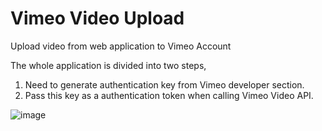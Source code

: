 # Vimeo Video Upload
Upload video from web application to Vimeo Account

The whole application is divided into two steps,
1) Need to generate authentication key from Vimeo developer section.
2) Pass this key as a authentication token when calling Vimeo Video API.  


![image](https://user-images.githubusercontent.com/14887999/114403118-21ebe300-9bc2-11eb-88ff-35bd55e46f55.png)

